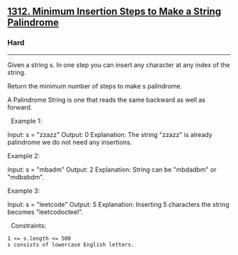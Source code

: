 <h2><a href="https://leetcode.com/problems/minimum-insertion-steps-to-make-a-string-palindrome/">1312. Minimum Insertion Steps to Make a String Palindrome</a></h2><h3>Hard</h3><hr>Given a string s. In one step you can insert any character at any index of the string.

Return the minimum number of steps to make s palindrome.

A Palindrome String is one that reads the same backward as well as forward.

 
Example 1:

Input: s = "zzazz"
Output: 0
Explanation: The string "zzazz" is already palindrome we do not need any insertions.


Example 2:

Input: s = "mbadm"
Output: 2
Explanation: String can be "mbdadbm" or "mdbabdm".


Example 3:

Input: s = "leetcode"
Output: 5
Explanation: Inserting 5 characters the string becomes "leetcodocteel".


 
Constraints:


	1 <= s.length <= 500
	s consists of lowercase English letters.

